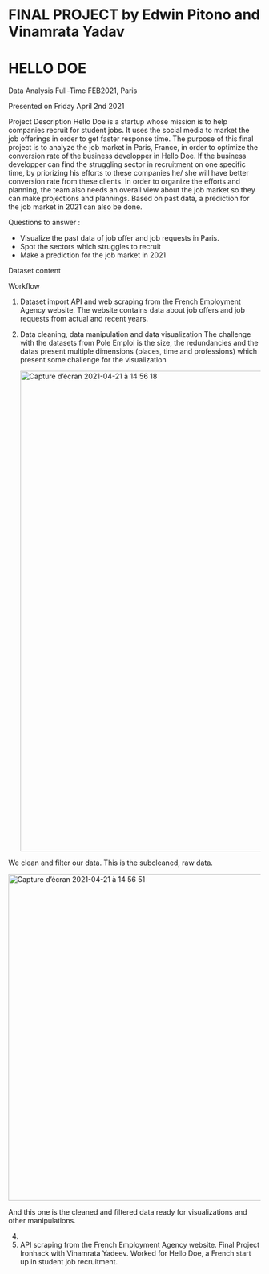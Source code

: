 # FINAL PROJECT by Edwin Pitono and Vinamrata Yadav
# HELLO DOE
Data Analysis Full-Time FEB2021, Paris

Presented on Friday April 2nd 2021

Project Description 
Hello Doe is a startup whose mission is to help companies recruit for student jobs. It uses the social media to market the job offerings in order to get faster response time. The purpose of this final project is to analyze the job market in Paris, France, in order to optimize the conversion rate of the business developper in Hello Doe. If the business developper can find the struggling sector in recruitment on one specific time, by priorizing his efforts to these companies he/ she will have better conversion rate from these clients. In order to organize the efforts and planning, the team also needs an overall view about the job market so they can make projections and plannings. Based on past data, a prediction for the job market in 2021 can also be done.

Questions to answer :
- Visualize the past data of job offer and job requests in Paris. 
- Spot the sectors which struggles to recruit
- Make a prediction for the job market in 2021

Dataset content

Workflow

1. Dataset import
   API and web scraping from the French Employment Agency website. The website contains data about job offers and job requests from actual and recent years. 
2. Data cleaning, data manipulation and data visualization
   The challenge with the datasets from Pole Emploi is the size, the redundancies and the datas present multiple dimensions (places, time and professions) which        present some challenge for the visualization
   
   <img width="959" alt="Capture d’écran 2021-04-21 à 14 56 18" src="https://user-images.githubusercontent.com/76606558/115557334-e59b3f80-a2b1-11eb-94b7-66865be079e0.png">

We clean and filter our data. This is the subcleaned, raw data.

<img width="652" alt="Capture d’écran 2021-04-21 à 14 56 51" src="https://user-images.githubusercontent.com/76606558/115557480-06639500-a2b2-11eb-8ec8-03c7038869c4.png">

And this one is the cleaned and filtered data ready for visualizations and other manipulations.

4. 
5. API scraping from the French Employment Agency website. 
Final Project Ironhack with Vinamrata Yadeev. Worked for Hello Doe, a French start up in student job recruitment.
